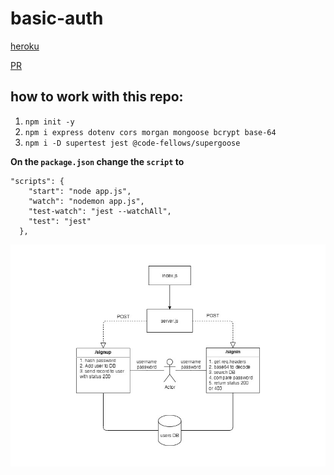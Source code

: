 # basic-auth

[heroku](https://khamees-basic-auth.herokuapp.com/api)

[PR](https://github.com/mohammed-khamees/basic-auth/pull/1)

## how to work with this repo:

1. `npm init -y`
2. `npm i express dotenv cors morgan mongoose bcrypt base-64`
3. `npm i -D supertest jest @code-fellows/supergoose`

**On the `package.json` change the `script` to**

```
"scripts": {
    "start": "node app.js",
    "watch": "nodemon app.js",
    "test-watch": "jest --watchAll",
    "test": "jest"
  },

```

![UML](uml3.jpg)
